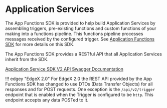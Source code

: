 # Application Services 

The App Functions SDK is provided to help build Application Services by assembling triggers, pre-existing functions and custom functions of your making into a functions pipeline. This functions pipeline processes messages received by the configured trigger.  See [Application Functions SDK](../../microservices/application/ApplicationFunctionsSDK.md) for more details on this SDK.

The App Functions SDK provides a RESTful API that all Application Services inherit from the SDK.

[Application Service SDK V2 API Swagger Documentation](https://app.swaggerhub.com/apis-docs/EdgeXFoundry1/app-functions-sdk)

!!! edgey "EdgeX 2.0"
    For EdgeX 2.0 the REST API provided by the App Functions SDK has changed to use DTOs (Data Transfer Objects) for all responses and for POST requests. One exception is the `/api/v2/trigger` endpoint that is enabled when the Trigger is configured to be `http`. This endpoint accepts any data POSTed to it.


